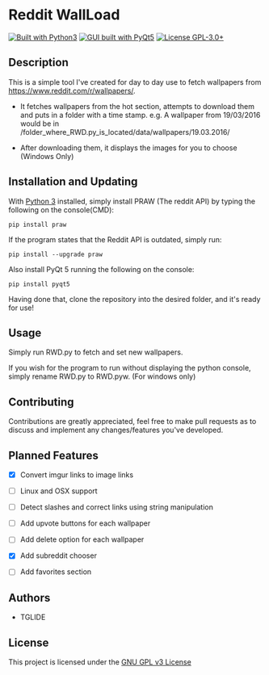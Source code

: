 # Reddit WallLoad
[![Built with Python3](https://img.shields.io/badge/Built%20with-Python%203-red.svg)](https://www.python.org/)
[![GUI built with PyQt5](https://img.shields.io/badge/GUI%20built%20with-PyQt5-29B6F6.svg)](https://pypi.python.org/pypi/PyQt5)
[![License GPL-3.0+](https://img.shields.io/badge/License-GPL--3.0%2B-7E57C2.svg)](./LICENSE.md)


## Description
This is a simple tool I've created for day to day use to fetch wallpapers from https://www.reddit.com/r/wallpapers/.

- It fetches wallpapers from the hot section, attempts to download them and puts in a folder with a time stamp. 
e.g. A wallpaper from 19/03/2016 would be in /folder_where_RWD.py_is_located/data/wallpapers/19.03.2016/

- After downloading them, it displays the images for you to choose (Windows Only)

## Installation and Updating
With [Python 3](https://www.python.org/downloads/) installed, simply install PRAW (The reddit API) by typing the following on the console(CMD):

`pip install praw`

If the program states that the Reddit API is outdated, simply run:

`pip install --upgrade praw`

Also install PyQt 5 running the following on the console:

`pip install pyqt5`

Having done that, clone the repository into the desired folder, and it's ready for use!

## Usage
Simply run RWD.py to fetch and set new wallpapers. 

If you wish for the program to run without displaying the python console, simply rename RWD.py to RWD.pyw. (For windows only)

## Contributing
Contributions are greatly appreciated, feel free to make pull requests as to discuss and implement any changes/features you've developed.

## Planned Features
- [x] Convert imgur links to image links
- [ ] Linux and OSX support
- [ ] Detect slashes and correct links using string manipulation
- [ ] Add upvote buttons for each wallpaper
- [ ] Add delete option for each wallpaper
- [x] Add subreddit chooser
- [ ] Add favorites section


## Authors
- TGLIDE

## License
This project is licensed under the [GNU GPL v3 License](./LICENSE.md)
